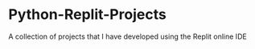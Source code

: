 # Python-Replit-Projects
A collection of projects that I have developed using the Replit online IDE
